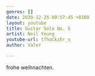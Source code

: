 ```yaml
---
genres: []
date: 2020-12-25 00:57:45 +0100
layout: youtube
title: Guitar Solo No. 5
artist: Neil Young
youtube-url: tThoCkzEr_s
author: Valer

---
```

frohe weihnachten.
